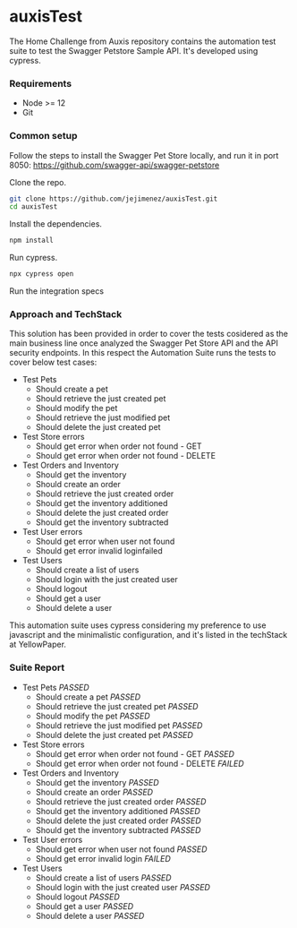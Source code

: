 # auxisTest

The Home Challenge from Auxis repository contains the automation test suite to test the Swagger Petstore Sample API. It's developed using cypress.

### Requirements

* Node >= 12
* Git

### Common setup

Follow the steps to install the Swagger Pet Store locally, and run it in port 8050: https://github.com/swagger-api/swagger-petstore

Clone the repo.

```bash
git clone https://github.com/jejimenez/auxisTest.git
cd auxisTest
```

Install the dependencies.

```bash
npm install
```

Run cypress.

```bash
npx cypress open
```
Run the integration specs


### Approach and TechStack

This solution has been provided in order to cover the tests cosidered as the main business line once analyzed the Swagger Pet Store API and the API security endpoints. In this respect the Automation Suite runs the tests to cover below test cases:

* Test Pets
  * Should create a pet
  * Should retrieve the just created pet
  * Should modify the pet
  * Should retrieve the just modified pet
  * Should delete the just created pet
* Test Store errors
  * Should get error when order not found - GET
  * Should get error when order not found - DELETE
* Test Orders and Inventory
  * Should get the inventory
  * Should create an order
  * Should retrieve the just created order
  * Should get the inventory additioned
  * Should delete the just created order
  * Should get the inventory subtracted
* Test User errors
  * Should get error when user not found
  * Should get error invalid loginfailed
* Test Users
  * Should create a list of users
  * Should login with the just created user
  * Should logout
  * Should get a user
  * Should delete a user

This automation suite uses cypress considering my preference to use javascript and the minimalistic configuration, and it's listed in the techStack at YellowPaper.

### Suite Report

* Test Pets *PASSED*
  * Should create a pet  *PASSED*
  * Should retrieve the just created pet *PASSED*
  * Should modify the pet *PASSED*
  * Should retrieve the just modified pet *PASSED*
  * Should delete the just created pet *PASSED*
* Test Store errors 
  * Should get error when order not found - GET *PASSED*
  * Should get error when order not found - DELETE *FAILED*
* Test Orders and Inventory 
  * Should get the inventory *PASSED*
  * Should create an order *PASSED*
  * Should retrieve the just created order *PASSED*
  * Should get the inventory additioned *PASSED*
  * Should delete the just created order *PASSED*
  * Should get the inventory subtracted *PASSED*
* Test User errors 
  * Should get error when user not found *PASSED*
  * Should get error invalid login *FAILED*
* Test Users 
  * Should create a list of users *PASSED*
  * Should login with the just created user *PASSED*
  * Should logout *PASSED*
  * Should get a user *PASSED*
  * Should delete a user *PASSED*

